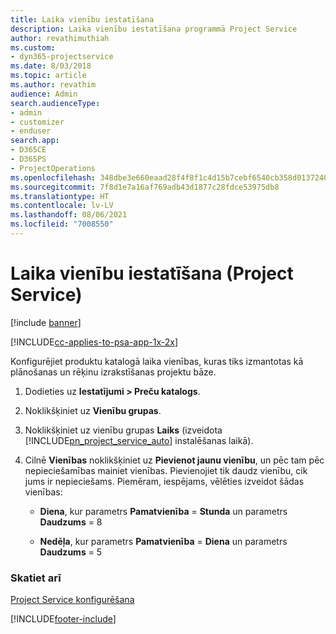 ```yaml
---
title: Laika vienību iestatīšana
description: Laika vienību iestatīšana programmā Project Service
author: revathimuthiah
ms.custom:
- dyn365-projectservice
ms.date: 8/03/2018
ms.topic: article
ms.author: revathim
audience: Admin
search.audienceType:
- admin
- customizer
- enduser
search.app:
- D365CE
- D365PS
- ProjectOperations
ms.openlocfilehash: 348dbe3e660eaad28f4f8f1c4d15b7cebf6540cb358d013724088f099f0b6a95
ms.sourcegitcommit: 7f8d1e7a16af769adb43d1877c28fdce53975db8
ms.translationtype: HT
ms.contentlocale: lv-LV
ms.lasthandoff: 08/06/2021
ms.locfileid: "7008550"
---
```

# <a name="set-up-time-units-project-service"></a>Laika vienību iestatīšana (Project Service)

[!include [banner](../includes/psa-now-project-operations.md)]

[!INCLUDE[cc-applies-to-psa-app-1x-2x](../includes/cc-applies-to-psa-app-1x-2x.md)]

Konfigurējiet produktu katalogā laika vienības, kuras tiks izmantotas kā plānošanas un rēķinu izrakstīšanas projektu bāze.  
  
1. Dodieties uz **Iestatījumi > Preču katalogs**.  
  
2. Noklikšķiniet uz **Vienību grupas**.  
  
3. Noklikšķiniet uz vienību grupas **Laiks** (izveidota [!INCLUDE[pn_project_service_auto](../includes/pn-project-service-auto.md)] instalēšanas laikā).  
  
4. Cilnē **Vienības** noklikšķiniet uz **Pievienot jaunu vienību**, un pēc tam pēc nepieciešamības mainiet vienības. Pievienojiet tik daudz vienību, cik jums ir nepieciešams. Piemēram, iespējams, vēlēties izveidot šādas vienības:  
  
   - **Diena**, kur parametrs **Pamatvienība** = **Stunda** un parametrs **Daudzums** = 8  
  
   - **Nedēļa**, kur parametrs **Pamatvienība** = **Diena** un parametrs **Daudzums** = 5  
  
### <a name="see-also"></a>Skatiet arī  
 [Project Service konfigurēšana](../psa/configure.md)


[!INCLUDE[footer-include](../includes/footer-banner.md)]